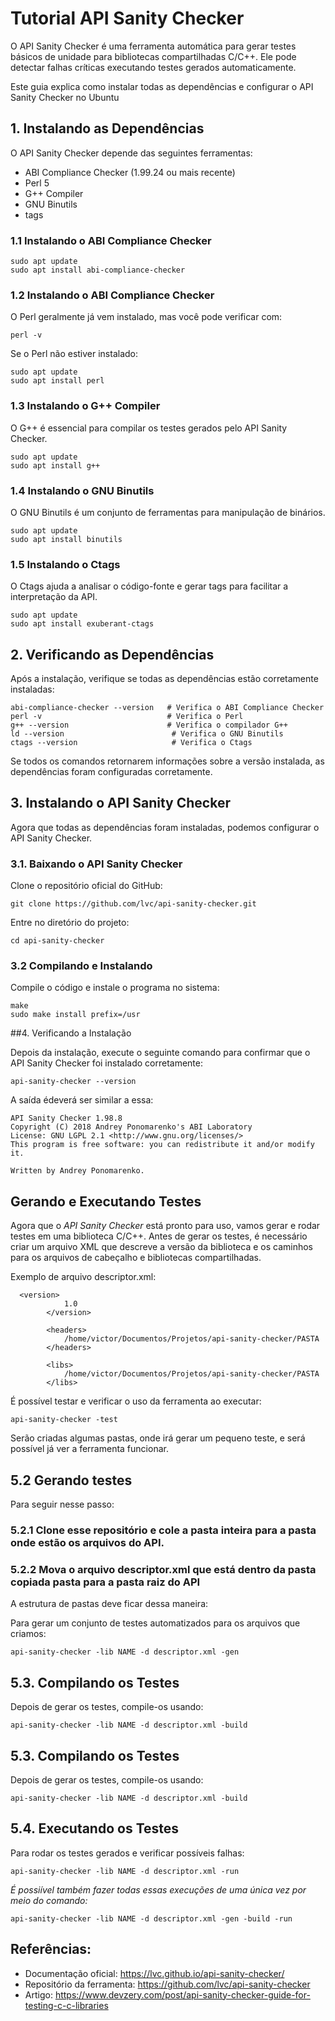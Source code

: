 # Tutorial API Sanity Checker

 O API Sanity Checker é uma ferramenta automática para gerar testes básicos de unidade para bibliotecas compartilhadas C/C++. Ele pode detectar falhas críticas executando testes gerados automaticamente.

Este guia explica como instalar todas as dependências e configurar o API Sanity Checker no Ubuntu

## 1. Instalando as Dependências
O API Sanity Checker depende das seguintes ferramentas:

* ABI Compliance Checker (1.99.24 ou mais recente)
* Perl 5
*  G++ Compiler
*  GNU Binutils
*  tags

### 1.1 Instalando o ABI Compliance Checker

```
sudo apt update
sudo apt install abi-compliance-checker
```

### 1.2 Instalando o ABI Compliance Checker
O Perl geralmente já vem instalado, mas você pode verificar com:

```
perl -v
```
Se o Perl não estiver instalado:

```
sudo apt update
sudo apt install perl
```


### 1.3 Instalando o G++ Compiler
O G++ é essencial para compilar os testes gerados pelo API Sanity Checker.

```
sudo apt update
sudo apt install g++
```
### 1.4 Instalando o GNU Binutils
O GNU Binutils é um conjunto de ferramentas para manipulação de binários.

```
sudo apt update
sudo apt install binutils
```
### 1.5 Instalando o Ctags
O Ctags ajuda a analisar o código-fonte e gerar tags para facilitar a interpretação da API.

```
sudo apt update
sudo apt install exuberant-ctags
```

## 2. Verificando as Dependências
Após a instalação, verifique se todas as dependências estão corretamente instaladas:

```
abi-compliance-checker --version   # Verifica o ABI Compliance Checker
perl -v                            # Verifica o Perl
g++ --version                      # Verifica o compilador G++
ld --version                        # Verifica o GNU Binutils
ctags --version                     # Verifica o Ctags
```
Se todos os comandos retornarem informações sobre a versão instalada, as dependências foram configuradas corretamente.

## 3. Instalando o API Sanity Checker
Agora que todas as dependências foram instaladas, podemos configurar o API Sanity Checker.


### 3.1. Baixando o API Sanity Checker
Clone o repositório oficial do GitHub:
```
git clone https://github.com/lvc/api-sanity-checker.git
```
Entre no diretório do projeto:
```
cd api-sanity-checker
```
### 3.2 Compilando e Instalando
Compile o código e instale o programa no sistema:
```
make
sudo make install prefix=/usr
```
##4. Verificando a Instalação

Depois da instalação, execute o seguinte comando para confirmar que o API Sanity Checker foi instalado corretamente:

```
api-sanity-checker --version
```

A saída édeverá ser similar a essa: 
```
API Sanity Checker 1.98.8
Copyright (C) 2018 Andrey Ponomarenko's ABI Laboratory
License: GNU LGPL 2.1 <http://www.gnu.org/licenses/>
This program is free software: you can redistribute it and/or modify it.

Written by Andrey Ponomarenko.
```
## Gerando e Executando Testes

Agora que o *API Sanity Checker* está pronto para uso, vamos gerar e rodar testes em uma biblioteca C/C++.
Antes de gerar os testes, é necessário criar um arquivo XML que descreve a versão da biblioteca e os caminhos para os arquivos de cabeçalho e bibliotecas compartilhadas.

Exemplo de arquivo descriptor.xml:

```
  <version>
            1.0
        </version>

        <headers>
            /home/victor/Documentos/Projetos/api-sanity-checker/PASTA
        </headers>

        <libs>
            /home/victor/Documentos/Projetos/api-sanity-checker/PASTA
        </libs>
```

É possível testar e verificar o uso da ferramenta ao executar:

```
api-sanity-checker -test
```
Serão criadas algumas pastas, onde irá gerar um pequeno teste, e será possível já ver a ferramenta funcionar.


## 5.2 Gerando testes

Para seguir nesse passo:
### 5.2.1 Clone esse repositório e cole a pasta inteira para a pasta onde estão os arquivos do API.

### 5.2.2 Mova o arquivo descriptor.xml que está dentro da pasta copiada pasta para a pasta raiz do API

A estrutura de pastas deve ficar dessa maneira:




Para gerar um conjunto de testes automatizados para os arquivos que criamos:

```
api-sanity-checker -lib NAME -d descriptor.xml -gen
```
## 5.3. Compilando os Testes
Depois de gerar os testes, compile-os usando:
```
api-sanity-checker -lib NAME -d descriptor.xml -build
```

## 5.3. Compilando os Testes
Depois de gerar os testes, compile-os usando:
```
api-sanity-checker -lib NAME -d descriptor.xml -build
```

## 5.4. Executando os Testes
Para rodar os testes gerados e verificar possíveis falhas:
```
api-sanity-checker -lib NAME -d descriptor.xml -run
```

_É possiível também fazer todas essas execuções de uma única vez por meio do comando:_
```
api-sanity-checker -lib NAME -d descriptor.xml -gen -build -run
```

## Referências:


- Documentação oficial: https://lvc.github.io/api-sanity-checker/
- Repositório da ferramenta: https://github.com/lvc/api-sanity-checker
- Artigo: https://www.devzery.com/post/api-sanity-checker-guide-for-testing-c-c-libraries

